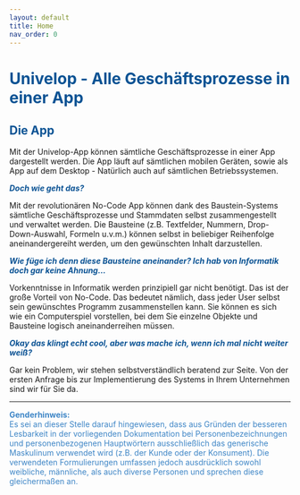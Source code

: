 ```yaml
---
layout: default
title: Home
nav_order: 0
---
```


# <span style="color:#0b5394">**Univelop - Alle Geschäftsprozesse in einer App**</span>

## <span style="color:#0b5394">Die App</span>

Mit der Univelop-App können sämtliche Geschäftsprozesse in einer App dargestellt werden. Die App läuft auf sämtlichen mobilen Geräten, sowie als App auf dem Desktop - Natürlich auch auf sämtlichen Betriebssystemen.

<span style="color:#0b5394">***Doch wie geht das?***</span>

Mit der revolutionären No-Code App können dank des Baustein-Systems sämtliche Geschäftsprozesse und Stammdaten selbst zusammengestellt und verwaltet werden. Die Bausteine (z.B. Textfelder, Nummern, Drop-Down-Auswahl, Formeln u.v.m.) können selbst in beliebiger Reihenfolge aneinandergereiht werden, um den gewünschten Inhalt darzustellen.

<span style="color:#0b5394">***Wie füge ich denn diese Bausteine aneinander? Ich hab von Informatik doch gar keine Ahnung...***</span>

Vorkenntnisse in Informatik werden prinzipiell gar nicht benötigt. Das ist der große Vorteil von No-Code. Das bedeutet nämlich, dass jeder User selbst sein gewünschtes Programm zusammenstellen kann. Sie können es sich wie ein Computerspiel vorstellen, bei dem Sie einzelne Objekte und Bausteine logisch aneinanderreihen müssen. 

<span style="color:#0b5394">***Okay das klingt echt cool, aber was mache ich, wenn ich mal nicht weiter weiß?***</span>

Gar kein Problem, wir stehen selbstverständlich beratend zur Seite. Von der ersten Anfrage bis zur Implementierung des Systems in Ihrem Unternehmen sind wir für Sie da.

---

<span style="color:#3d85c6">**Genderhinweis:**  
Es sei an dieser Stelle darauf hingewiesen, dass aus Gründen der besseren Lesbarkeit in der vorliegenden Dokumentation 
bei Personenbezeichnungen und personenbezogenen Hauptwörtern ausschließlich das generische Maskulinum verwendet wird 
(z.B. der Kunde oder der Konsument). Die verwendeten Formulierungen umfassen jedoch ausdrücklich sowohl weibliche, 
männliche, als auch diverse Personen und sprechen diese gleichermaßen an.</span>